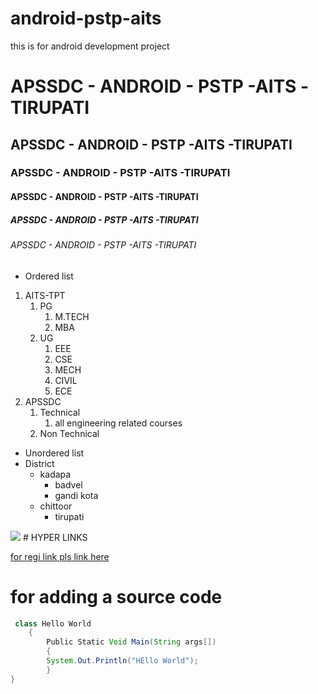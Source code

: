 # android-pstp-aits
this is for android development project
# APSSDC - ANDROID - PSTP -AITS -TIRUPATI 
## APSSDC - ANDROID - PSTP -AITS -TIRUPATI 
### APSSDC - ANDROID - PSTP -AITS -TIRUPATI 
#### APSSDC - ANDROID - PSTP -AITS -TIRUPATI 
##### APSSDC - ANDROID - PSTP -AITS -TIRUPATI 
###### APSSDC - ANDROID - PSTP -AITS -TIRUPATI 

* Ordered list
1. AITS-TPT
    1. PG
        1. M.TECH
        2. MBA
    2. UG
        1. EEE
        2. CSE
        3. MECH
        4. CIVIL
        5. ECE
2. APSSDC
    1. Technical
        1. all engineering related courses
    2. Non Technical   

* Unordered list
* District
    - kadapa
        - badvel
        - gandi kota
     - chittoor
        - tirupati

<img src="https://image.shutterstock.com/image-photo/surreal-image-african-elephant-wearing-260nw-1365289022.jpg">
  # HYPER LINKS
  
[for regi link pls link here](https://www.apssdc.in/home/)

# for adding a source code 
 
```java
 class Hello World
    {
        Public Static Void Main(String args[])
        {
        System.Out.Println("HEllo World");
        }
}

